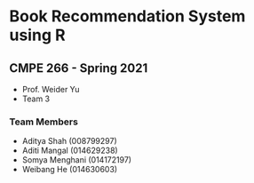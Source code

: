 # Book Recommendation System using R
## CMPE 266 - Spring 2021

- Prof. Weider Yu
- Team 3 
### Team Members
- Aditya Shah (008799297)
- Aditi Mangal (014629238)
- Somya Menghani (014172197)
- Weibang He (014630603)
